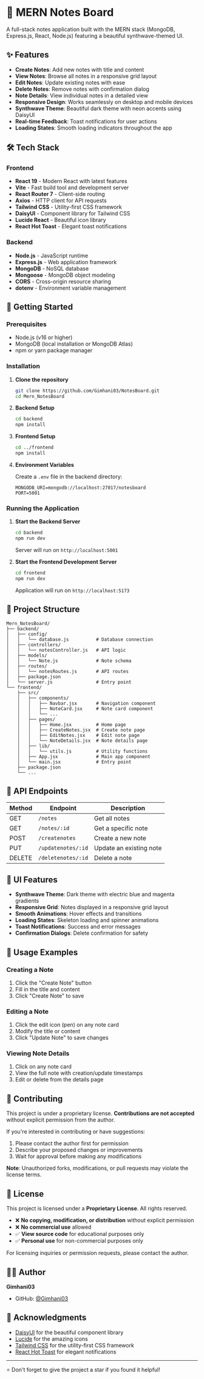 # 📝 MERN Notes Board

A full-stack notes application built with the MERN stack (MongoDB, Express.js, React, Node.js) featuring a beautiful synthwave-themed UI.

## ✨ Features

- **Create Notes**: Add new notes with title and content
- **View Notes**: Browse all notes in a responsive grid layout
- **Edit Notes**: Update existing notes with ease
- **Delete Notes**: Remove notes with confirmation dialog
- **Note Details**: View individual notes in a detailed view
- **Responsive Design**: Works seamlessly on desktop and mobile devices
- **Synthwave Theme**: Beautiful dark theme with neon accents using DaisyUI
- **Real-time Feedback**: Toast notifications for user actions
- **Loading States**: Smooth loading indicators throughout the app

## 🛠️ Tech Stack

### Frontend
- **React 19** - Modern React with latest features
- **Vite** - Fast build tool and development server
- **React Router 7** - Client-side routing
- **Axios** - HTTP client for API requests
- **Tailwind CSS** - Utility-first CSS framework
- **DaisyUI** - Component library for Tailwind CSS
- **Lucide React** - Beautiful icon library
- **React Hot Toast** - Elegant toast notifications

### Backend
- **Node.js** - JavaScript runtime
- **Express.js** - Web application framework
- **MongoDB** - NoSQL database
- **Mongoose** - MongoDB object modeling
- **CORS** - Cross-origin resource sharing
- **dotenv** - Environment variable management

## 🚀 Getting Started

### Prerequisites
- Node.js (v16 or higher)
- MongoDB (local installation or MongoDB Atlas)
- npm or yarn package manager

### Installation

1. **Clone the repository**
   ```bash
   git clone https://github.com/Gimhani03/NotesBoard.git
   cd Mern_NotesBoard
   ```

2. **Backend Setup**
   ```bash
   cd backend
   npm install
   ```

3. **Frontend Setup**
   ```bash
   cd ../frontend
   npm install
   ```

4. **Environment Variables**
   
   Create a `.env` file in the backend directory:
   ```env
   MONGODB_URI=mongodb://localhost:27017/notesboard
   PORT=5001
   ```

### Running the Application

1. **Start the Backend Server**
   ```bash
   cd backend
   npm run dev
   ```
   Server will run on `http://localhost:5001`

2. **Start the Frontend Development Server**
   ```bash
   cd frontend
   npm run dev
   ```
   Application will run on `http://localhost:5173`

## 📁 Project Structure

```
Mern_NotesBoard/
├── backend/
│   ├── config/
│   │   └── database.js          # Database connection
│   ├── controllers/
│   │   └── notesController.js   # API logic
│   ├── models/
│   │   └── Note.js              # Note schema
│   ├── routes/
│   │   └── notesRoutes.js       # API routes
│   ├── package.json
│   └── server.js                # Entry point
└── frontend/
    ├── src/
    │   ├── components/
    │   │   ├── Navbar.jsx       # Navigation component
    │   │   ├── NoteCard.jsx     # Note card component
    │   │   └── ...
    │   ├── pages/
    │   │   ├── Home.jsx         # Home page
    │   │   ├── CreateNotes.jsx  # Create note page
    │   │   ├── EditNotes.jsx    # Edit note page
    │   │   └── NoteDetails.jsx  # Note details page
    │   ├── lib/
    │   │   └── utils.js         # Utility functions
    │   ├── App.jsx              # Main app component
    │   └── main.jsx             # Entry point
    ├── package.json
    └── ...
```

## 🔗 API Endpoints

| Method | Endpoint | Description |
|--------|----------|-------------|
| GET | `/notes` | Get all notes |
| GET | `/notes/:id` | Get a specific note |
| POST | `/createnotes` | Create a new note |
| PUT | `/updatenotes/:id` | Update an existing note |
| DELETE | `/deletenotes/:id` | Delete a note |

## 🎨 UI Features

- **Synthwave Theme**: Dark theme with electric blue and magenta gradients
- **Responsive Grid**: Notes displayed in a responsive grid layout
- **Smooth Animations**: Hover effects and transitions
- **Loading States**: Skeleton loading and spinner animations
- **Toast Notifications**: Success and error messages
- **Confirmation Dialogs**: Delete confirmation for safety

## 🧪 Usage Examples

### Creating a Note
1. Click the "Create Note" button
2. Fill in the title and content
3. Click "Create Note" to save

### Editing a Note
1. Click the edit icon (pen) on any note card
2. Modify the title or content
3. Click "Update Note" to save changes

### Viewing Note Details
1. Click on any note card
2. View the full note with creation/update timestamps
3. Edit or delete from the details page

## 🤝 Contributing

This project is under a proprietary license. **Contributions are not accepted** without explicit permission from the author.

If you're interested in contributing or have suggestions:
1. Please contact the author first for permission
2. Describe your proposed changes or improvements
3. Wait for approval before making any modifications

**Note**: Unauthorized forks, modifications, or pull requests may violate the license terms.

## 📄 License

This project is licensed under a **Proprietary License**. All rights reserved.

- ❌ **No copying, modification, or distribution** without explicit permission
- ❌ **No commercial use** allowed
- ✅ **View source code** for educational purposes only
- ✅ **Personal use** for non-commercial purposes only

For licensing inquiries or permission requests, please contact the author.

## 👨‍💻 Author

**Gimhani03**
- GitHub: [@Gimhani03](https://github.com/Gimhani03)

## 🙏 Acknowledgments

- [DaisyUI](https://daisyui.com/) for the beautiful component library
- [Lucide](https://lucide.dev/) for the amazing icons
- [Tailwind CSS](https://tailwindcss.com/) for the utility-first CSS framework
- [React Hot Toast](https://react-hot-toast.com/) for elegant notifications

---

⭐ Don't forget to give the project a star if you found it helpful!